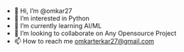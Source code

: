 - 👋 Hi, I’m @omkar27
- 👀 I’m interested in Python 
- 🌱 I’m currently learning AI/ML
- 💞️ I’m looking to collaborate on Any Opensource Project
- 📫 How to reach me omkarterkar27@gmail.com

<!---
omkar27/omkar27 is a ✨ special ✨ repository because its `README.md` (this file) appears on your GitHub profile.
You can click the Preview link to take a look at your changes.
--->
